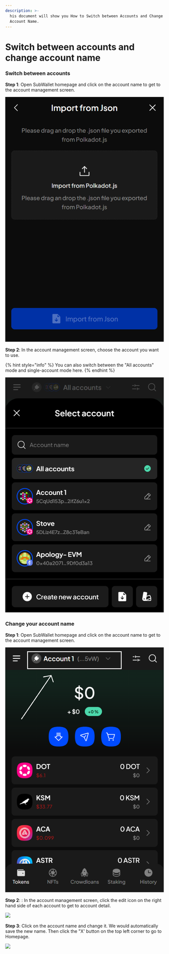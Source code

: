 ```yaml
---
description: >-
  his document will show you How to Switch between Accounts and Change Your
  Account Name.
---
```


# Switch between accounts and change account name

### Switch between accounts

**Step 1**: Open SubWallet homepage and click on the account name to get to the account management screen.

![](<../../.gitbook/assets/image (10) (1) (2) (1).png>)

**Step 2**: In the account management screen, choose the account you want to use.&#x20;

{% hint style="info" %}
You can also switch between the "All accounts" mode and single-account mode here.&#x20;
{% endhint %}

![](<../../.gitbook/assets/image (12) (1) (2).png>)

### Change your account name

**Step 1**: Open SubWallet homepage and click on the account name to get to the account management screen.

![](<../../.gitbook/assets/image (23) (2).png>)

**Step 2**: : In the account management screen, click the edit icon on the right hand side of each account to get to account detail.

![](https://files.gitbook.com/v0/b/gitbook-x-prod.appspot.com/o/spaces%2F2zseowhOCGE5xsJFb2z5%2Fuploads%2FatqLo4X4mMkvesyAySHg%2FScreenshot\_21.png?alt=media\&token=6a78920e-db07-4a5a-a216-1462235308e5)

**Step 3**: Click on the account name and change it. We would automatically save the new name. Then click the "X' button on the top left corner to go to Homepage.&#x20;

![](https://files.gitbook.com/v0/b/gitbook-x-prod.appspot.com/o/spaces%2F2zseowhOCGE5xsJFb2z5%2Fuploads%2FK4Lzb3BtCoyAHeB3S0P6%2FScreenshot\_22.png?alt=media\&token=497bb511-ab4c-4c1f-b2bb-4367f9398b97)

